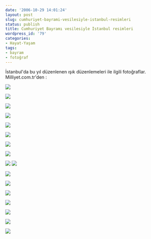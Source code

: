 ```yaml
---
date: '2006-10-29 14:01:24'
layout: post
slug: cumhuriyet-bayrami-vesilesiyle-istanbul-resimleri
status: publish
title: Cumhuriyet Bayramı vesilesiyle İstanbul resimleri
wordpress_id: '79'
categories:
- Hayat-Yaşam
tags:
- bayram
- fotoğraf
---
```


İstanbul'da bu yıl düzenlenen ışık düzenlemeleri ile ilgili fotoğraflar. Milliyet.com.tr'den :

![](http://galeri.milliyet.com.tr/2006/10/29Bogazda_Cumhuriyet_coskusu/1.jpg)

![](http://galeri.milliyet.com.tr/2006/10/29Bogazda_Cumhuriyet_coskusu/2.jpg)



![](http://galeri.milliyet.com.tr/2006/10/29Bogazda_Cumhuriyet_coskusu/3.jpg)

![](http://galeri.milliyet.com.tr/2006/10/29Bogazda_Cumhuriyet_coskusu/4.jpg)

![](http://galeri.milliyet.com.tr/2006/10/29Bogazda_Cumhuriyet_coskusu/5.jpg)

![](http://galeri.milliyet.com.tr/2006/10/29Bogazda_Cumhuriyet_coskusu/6.jpg)

![](http://galeri.milliyet.com.tr/2006/10/29Bogazda_Cumhuriyet_coskusu/7.jpg)

![](http://galeri.milliyet.com.tr/2006/10/29Bogazda_Cumhuriyet_coskusu/8.jpg)

![](http://galeri.milliyet.com.tr/2006/10/29Bogazda_Cumhuriyet_coskusu/9.jpg)
![](http://galeri.milliyet.com.tr/2006/10/29Bogazda_Cumhuriyet_coskusu/10.jpg)

![](http://galeri.milliyet.com.tr/2006/10/29Bogazda_Cumhuriyet_coskusu/11.jpg)

![](http://galeri.milliyet.com.tr/2006/10/29Bogazda_Cumhuriyet_coskusu/12.jpg)

![](http://galeri.milliyet.com.tr/2006/10/29Bogazda_Cumhuriyet_coskusu/13.jpg)

![](http://galeri.milliyet.com.tr/2006/10/29Bogazda_Cumhuriyet_coskusu/14.jpg)

![](http://galeri.milliyet.com.tr/2006/10/29Bogazda_Cumhuriyet_coskusu/15.jpg)

![](http://galeri.milliyet.com.tr/2006/10/29Bogazda_Cumhuriyet_coskusu/16.jpg)

![](http://galeri.milliyet.com.tr/2006/10/29Bogazda_Cumhuriyet_coskusu/17.jpg)


